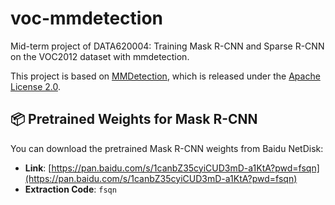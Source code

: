 # voc-mmdetection
Mid-term project of DATA620004: Training Mask R-CNN and Sparse R-CNN on the VOC2012 dataset with mmdetection.

This project is based on [MMDetection](https://github.com/open-mmlab/mmdetection), 
which is released under the [Apache License 2.0](LICENSE).


## 📦 Pretrained Weights for Mask R-CNN

You can download the pretrained Mask R-CNN weights from Baidu NetDisk:

- **Link**: [https://pan.baidu.com/s/1canbZ35cyiCUD3mD-a1KtA?pwd=fsqn](https://pan.baidu.com/s/1canbZ35cyiCUD3mD-a1KtA?pwd=fsqn)
- **Extraction Code**: `fsqn`



